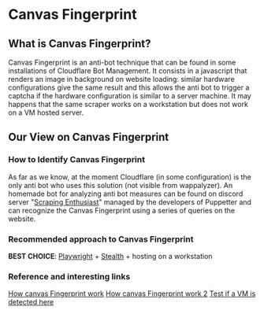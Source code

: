 # Canvas Fingerprint

## What is Canvas Fingerprint?
Canvas Fingerprint is an anti-bot technique that can be found in some installations of Cloudflare Bot Management. 
It consists in a javascript that renders an image in background on website loading: similar hardware configurations give the same result and this allows the anti bot to trigger a captcha if the hardware configuration is similar to a server machine. It may happens that the same scraper works on a workstation but does not work on a VM hosted server.


## Our View on Canvas Fingerprint

### How to Identify Canvas Fingerprint
As far as we know, at the moment Cloudflare (in some configuration) is the only anti bot who uses this solution (not visible from wappalyzer). An homemade bot for analyzing anti bot measures can be found on discord server "[Scraping Enthusiast](https://discord.gg/Y8yuF55m7j)" managed by the developers of Puppetter and can recognize the Canvas Fingerprint using a series of queries on the website.


### Recommended approach to Canvas Fingerprint
**BEST CHOICE**: [Playwright](https://github.com/reanalytics-databoutique/webscraping-open-doc/blob/main/Pages/Tools/Playwright.md) + [Stealth](https://github.com/reanalytics-databoutique/webscraping-open-doc/blob/main/Pages/Tools/Playwright_stealth.md) + hosting on a workstation

### Reference and interesting links
[How canvas Fingerprint work](https://fingerprintjs.com/blog/canvas-fingerprinting/)
[How canvas Fingerprint work 2](https://browserleaks.com/canvas#how-does-it-work)
[Test if a VM is detected here](https://fingerprintjs.com/products/bot-detection/)
